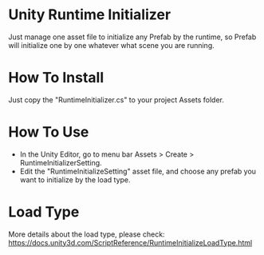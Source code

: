 # Unity Runtime Initializer
Just manage one asset file to initialize any Prefab by the runtime, so Prefab will initialize one by one whatever what scene you are running.

# How To Install
Just copy the "RuntimeInitializer.cs" to your project Assets folder.

# How To Use
- In the Unity Editor, go to menu bar Assets > Create > RuntimeInitializerSetting.
- Edit the "RuntimeInitializeSetting" asset file, and choose any prefab you want to initialize by the load type.

# Load Type
More details about the load type, please check: https://docs.unity3d.com/ScriptReference/RuntimeInitializeLoadType.html
